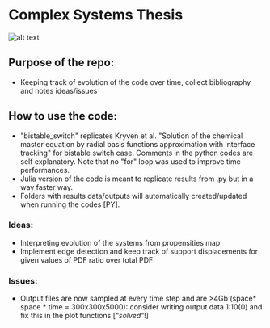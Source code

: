 # Complex Systems Thesis 

![alt text](https://www.floris.cc/shop/675-home_default/momentary-push-button-switch-12mm-square.jpg)

## Purpose of the repo:
  - Keeping track of evolution of the code over time, collect bibliography and notes ideas/issues

## How to use the code:
  - "bistable_switch" replicates Kryven et al. "Solution of the chemical master equation by radial basis functions approximation with interface tracking" for bistable switch case. Comments in the python codes are self explanatory. Note that no "for" loop was used to improve time performances.
  - Julia version of the code is meant to replicate results from .py but in a way faster way.
  - Folders with results data/outputs will automatically created/updated when running the codes [PY].
  
### Ideas:
  - Interpreting evolution of the systems from propensities map
  - Implement edge detection and keep track of support displacements for given values of PDF ratio over total PDF
  
### Issues:
  - Output files are now sampled at every time step and are >4Gb (space* space * time = 300x300x5000): consider writing output data 1:10(0) and fix this in the plot functions [*"solved"*!]
